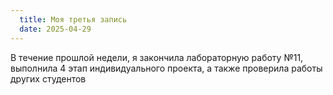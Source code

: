 ```yaml
---
  title: Моя третья запись 
  date: 2025-04-29
---
```

 В течение прошлой недели, я закончила лабораторную работу №11, выполнила 4 этап индивидуального проекта, а также проверила работы других студентов